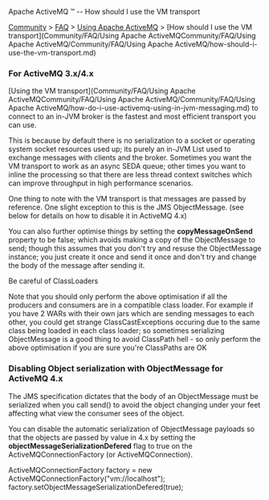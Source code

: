 Apache ActiveMQ ™ -- How should I use the VM transport 

[Community](community.md) > [FAQ](CommunityCommunity/Community/faq.md) > [Using Apache ActiveMQ](Community/FAQCommunity/FAQ/Community/FAQ/using-apache-activemq.md) > [How should I use the VM transport](Community/FAQ/Using Apache ActiveMQCommunity/FAQ/Using Apache ActiveMQ/Community/FAQ/Using Apache ActiveMQ/how-should-i-use-the-vm-transport.md)


### For ActiveMQ 3.x/4.x

[Using the VM transport](Community/FAQ/Using Apache ActiveMQCommunity/FAQ/Using Apache ActiveMQ/Community/FAQ/Using Apache ActiveMQ/how-do-i-use-activemq-using-in-jvm-messaging.md) to connect to an in-JVM broker is the fastest and most efficient transport you can use.

This is because by default there is no serialization to a socket or operating system socket resources used up; its purely an in-JVM List used to exchange messages with clients and the broker. Sometimes you want the VM transport to work as an async SEDA queue; other times you want to inline the processing so that there are less thread context switches which can improve throughput in high performance scenarios.

One thing to note with the VM transport is that messages are passed by reference. One slight exception to this is the JMS ObjectMessage. (see below for details on how to disable it in ActiveMQ 4.x)

You can also further optimise things by setting the **copyMessageOnSend** property to be false; which avoids making a copy of the ObjectMessage to send; though this assumes that you don't try and resuse the ObjectMessage instance; you just create it once and send it once and don't try and change the body of the message after sending it.

Be careful of ClassLoaders

Note that you should only perform the above optimisation if all the producers and consumers are in a compatible class loader. For example if you have 2 WARs with their own jars which are sending messages to each other, you could get strange ClassCastExceptions occuring due to the same class being loaded in each class loader; so sometimes serializing ObjectMessage is a good thing to avoid ClassPath hell - so only perform the above optimisation if you are sure you're ClassPaths are OK

### Disabling Object serialization with ObjectMessage for ActiveMQ 4.x

The JMS specification dictates that the body of an ObjectMessage must be serialized when you call send() to avoid the object changing under your feet affecting what view the consumer sees of the object.

You can disable the automatic serialization of ObjectMessage payloads so that the objects are passed by value in 4.x by setting the **objectMessageSerializationDefered** flag to true on the ActiveMQConnectionFactory (or ActiveMQConnection).

ActiveMQConnectionFactory factory = new ActiveMQConnectionFactory("vm://localhost");
factory.setObjectMessageSerializationDefered(true);

